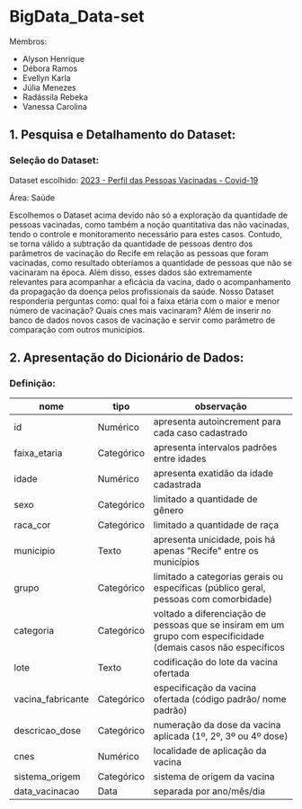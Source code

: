 # BigData_Data-set

Membros:
* Alyson Henrique
* Débora Ramos
* Evellyn Karla
* Júlia Menezes
* Radássila Rebeka
* Vanessa Carolina

## 1. Pesquisa e Detalhamento do Dataset:

### Seleção do Dataset:

Dataset escolhido: [2023 - Perfil das Pessoas Vacinadas - Covid-19](https://teams.microsoft.com/l/message/19:2ff96d98fad942c2abd81c5d58ea0e5d@thread.v2/1713395239893?context=%7B%22contextType%22%3A%22chat%22%7D)

Área: Saúde

Escolhemos o Dataset acima devido não só a exploração da quantidade de pessoas vacinadas, como também a noção quantitativa das não vacinadas, tendo o controle e monitoramento necessário para estes casos. Contudo, se torna válido a subtração da quantidade de pessoas dentro dos parâmetros de vacinação do Recife em relação as pessoas que foram vacinadas, como resultado obteríamos a quantidade de pessoas que não se vacinaram na época. Além disso, esses dados são extremamente relevantes para acompanhar a eficácia da vacina, dado o acompanhamento da propagação da doença pelos profissionais da saúde. Nosso Dataset responderia perguntas como: qual foi a faixa etária com o maior e menor número de vacinação? Quais cnes mais vacinaram? Além de inserir no banco de dados novos casos de vacinação e servir como parâmetro de comparação com outros municípios.

## 2. Apresentação do Dicionário de Dados:

### Definição:

nome | tipo | observação
---------|--------|---------
id|Numérico | apresenta autoincrement para cada caso cadastrado
faixa_etaria|Categórico | apresenta intervalos padrões entre idades
idade|Numérico | apresenta exatidão da idade cadastrada
sexo|Categórico | limitado a quantidade de gênero
raca_cor|Categórico | limitado a quantidade de raça
municipio|Texto | apresenta unicidade, pois há apenas "Recife" entre os municípios
grupo|Categórico | limitado a categorias gerais ou específicas (público geral, pessoas com comorbidade)
categoria|Categórico | voltado  a diferenciação de pessoas que se insiram em um grupo com especificidade (demais casos não específicos|nulos)
lote|Texto | codificação do lote da vacina ofertada
vacina_fabricante|Categórico | especificação da vacina ofertada (código padrão/ nome padrão)
descricao_dose|Categórico | numeração da dose da vacina aplicada (1º, 2º, 3º ou 4º dose)
cnes|Numérico | localidade de aplicação da vacina
sistema_origem|Categórico | sistema de origem da vacina
data_vacinacao|Data | separada por ano/mês/dia

